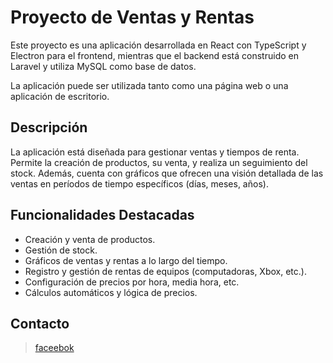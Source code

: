 # Proyecto de Ventas y Rentas

Este proyecto es una aplicación desarrollada en React con TypeScript y Electron para el frontend, 
mientras que el backend está construido en Laravel y utiliza MySQL como base de datos. 

La aplicación puede ser utilizada tanto como una página web o una aplicación de escritorio.

## Descripción

La aplicación está diseñada para gestionar ventas y tiempos de renta. 
Permite la creación de productos, su venta, y realiza un seguimiento del stock. Además, cuenta con gráficos que ofrecen 
una visión detallada de las ventas en períodos de tiempo específicos (días, meses, años).

## Funcionalidades Destacadas

- Creación y venta de productos.
- Gestión de stock.
- Gráficos de ventas y rentas a lo largo del tiempo.
- Registro y gestión de rentas de equipos (computadoras, Xbox, etc.).
- Configuración de precios por hora, media hora, etc.
- Cálculos automáticos y lógica de precios.

## Contacto
> [faceebok]( https://www.facebook.com/lAstralz)

